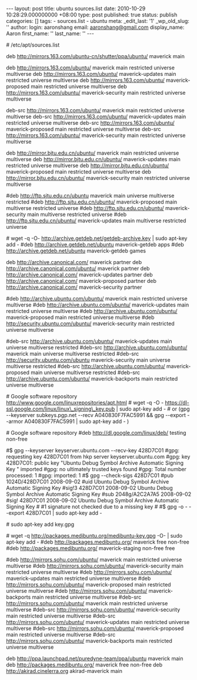--- layout: post title: ubuntu sources.list date: 2010-10-29 10:28:29.000000000 +08:00 type: post published: true status: publish categories: \[\] tags: - sources.list - ubuntu meta: \_edit\_last: '1' \_wp\_old\_slug: '' author: login: aaronshang email: aaronshang@gmail.com display\_name: Aaron first\_name: '' last\_name: '' ---

\# /etc/apt/sources.list

deb http://mirrors.163.com/ubuntu-cn/shutter/ppa/ubuntu/ maverick main

deb http://mirrors.163.com/ubuntu/ maverick main restricted universe multiverse
deb http://mirrors.163.com/ubuntu/ maverick-updates main restricted universe multiverse
deb http://mirrors.163.com/ubuntu/ maverick-proposed main restricted universe multiverse
deb http://mirrors.163.com/ubuntu/ maverick-security main restricted universe multiverse

deb-src http://mirrors.163.com/ubuntu/ maverick main restricted universe multiverse
deb-src http://mirrors.163.com/ubuntu/ maverick-updates main restricted universe multiverse
deb-src http://mirrors.163.com/ubuntu/ maverick-proposed main restricted universe multiverse
deb-src http://mirrors.163.com/ubuntu/ maverick-security main restricted universe multiverse

deb http://mirror.bjtu.edu.cn/ubuntu/ maverick main restricted universe multiverse
deb http://mirror.bjtu.edu.cn/ubuntu/ maverick-updates main restricted universe multiverse
deb http://mirror.bjtu.edu.cn/ubuntu/ maverick-proposed main restricted universe multiverse
deb http://mirror.bjtu.edu.cn/ubuntu/ maverick-security main restricted universe multiverse

\#deb http://ftp.sjtu.edu.cn/ubuntu maverick main universe multiverse restricted
\#deb http://ftp.sjtu.edu.cn/ubuntu/ maverick-proposed main multiverse restricted universe
\#deb http://ftp.sjtu.edu.cn/ubuntu/ maverick-security main multiverse restricted universe
\#deb http://ftp.sjtu.edu.cn/ubuntu/ maverick-updates main multiverse restricted universe

\# wget -q -O- http://archive.getdeb.net/getdeb-archive.key | sudo apt-key add -
\#deb http://archive.getdeb.net/ubuntu maverick-getdeb apps
\#deb http://archive.getdeb.net/ubuntu maverick-getdeb games

deb http://archive.canonical.com/ maverick partner
deb http://archive.canonical.com/ubuntu/ maverick partner
deb http://archive.canonical.com/ maverick-updates partner
deb http://archive.canonical.com/ maverick-proposed partner
deb http://archive.canonical.com/ maverick-security partner

\#deb http://archive.ubuntu.com/ubuntu/ maverick main restricted universe multiverse
\#deb http://archive.ubuntu.com/ubuntu/ maverick-updates main restricted universe multiverse
\#deb http://archive.ubuntu.com/ubuntu/ maverick-proposed main restricted universe multiverse
\#deb http://security.ubuntu.com/ubuntu/ maverick-security main restricted universe multiverse

\#deb-src http://archive.ubuntu.com/ubuntu/ maverick-updates main universe multiverse restricted
\#deb-src http://archive.ubuntu.com/ubuntu/ maverick main universe multiverse restricted
\#deb-src http://security.ubuntu.com/ubuntu maverick-security main universe multiverse restricted
\#deb-src http://archive.ubuntu.com/ubuntu/ maverick-proposed main universe multiverse restricted
\#deb-src http://archive.ubuntu.com/ubuntu/ maverick-backports main restricted universe multiverse

\# Google software repository http://www.google.com/linuxrepositories/apt.html
\# wget -q -O - https://dl-ssl.google.com/linux/linux\_signing\_key.pub | sudo apt-key add -
\# or (gpg --keyserver subkeys.pgp.net --recv A040830F7FAC5991 && gpg --export --armor A040830F7FAC5991 | sudo apt-key add - )

\# Google software repository
\#deb http://dl.google.com/linux/deb/ testing non-free

\#$ gpg --keyserver keyserver.ubuntu.com --recv-key 428D7C01
\#gpg: requesting key 428D7C01 from hkp server keyserver.ubuntu.com
\#gpg: key 428D7C01: public key "Ubuntu Debug Symbol Archive Automatic Signing Key " imported
\#gpg: no ultimately trusted keys found
\#gpg: Total number processed: 1
\#gpg: imported: 1
\#$ gpg --check-sigs 428D7C01
\#pub 1024D/428D7C01 2008-09-02
\#uid Ubuntu Debug Symbol Archive Automatic Signing Key
\#sig!3 428D7C01 2008-09-02 Ubuntu Debug Symbol Archive Automatic Signing Key
\#sub 2048g/A2C2A7A5 2008-09-02
\#sig! 428D7C01 2008-09-02 Ubuntu Debug Symbol Archive Automatic Signing Key
\#
\#1 signature not checked due to a missing key
\#
\#$ gpg -o - --export 428D7C01 | sudo apt-key add -

\# sudo apt-key add key.gpg

\# wget -q http://packages.medibuntu.org/medibuntu-key.gpg -O- | sudo apt-key add -
\#deb http://packages.medibuntu.org/ maverick free non-free
\#deb http://packages.medibuntu.org/ maverick-staging non-free free

\#deb http://mirrors.sohu.com/ubuntu/ maverick main restricted universe multiverse
\#deb http://mirrors.sohu.com/ubuntu/ maverick-security main restricted universe multiverse
\#deb http://mirrors.sohu.com/ubuntu/ maverick-updates main restricted universe multiverse
\#deb http://mirrors.sohu.com/ubuntu/ maverick-proposed main restricted universe multiverse
\#deb http://mirrors.sohu.com/ubuntu/ maverick-backports main restricted universe multiverse
\#deb-src http://mirrors.sohu.com/ubuntu/ maverick main restricted universe multiverse
\#deb-src http://mirrors.sohu.com/ubuntu/ maverick-security main restricted universe multiverse
\#deb-src http://mirrors.sohu.com/ubuntu/ maverick-updates main restricted universe multiverse
\#deb-src http://mirrors.sohu.com/ubuntu/ maverick-proposed main restricted universe multiverse
\#deb-src http://mirrors.sohu.com/ubuntu/ maverick-backports main restricted universe multiverse

deb http://ppa.launchpad.net/puredyne-team/ppa/ubuntu maverick main
deb http://packages.medibuntu.org/ maverick free non-free
deb http://akirad.cinelerra.org akirad-maverick main
